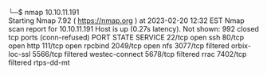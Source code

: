 └─$ nmap 10.10.11.191      
Starting Nmap 7.92 ( https://nmap.org ) at 2023-02-20 12:32 EST
Nmap scan report for 10.10.11.191
Host is up (0.27s latency).
Not shown: 992 closed tcp ports (conn-refused)
PORT     STATE    SERVICE
22/tcp   open     ssh
80/tcp   open     http
111/tcp  open     rpcbind
2049/tcp open     nfs
3077/tcp filtered orbix-loc-ssl
5566/tcp filtered westec-connect
5678/tcp filtered rrac
7402/tcp filtered rtps-dd-mt


